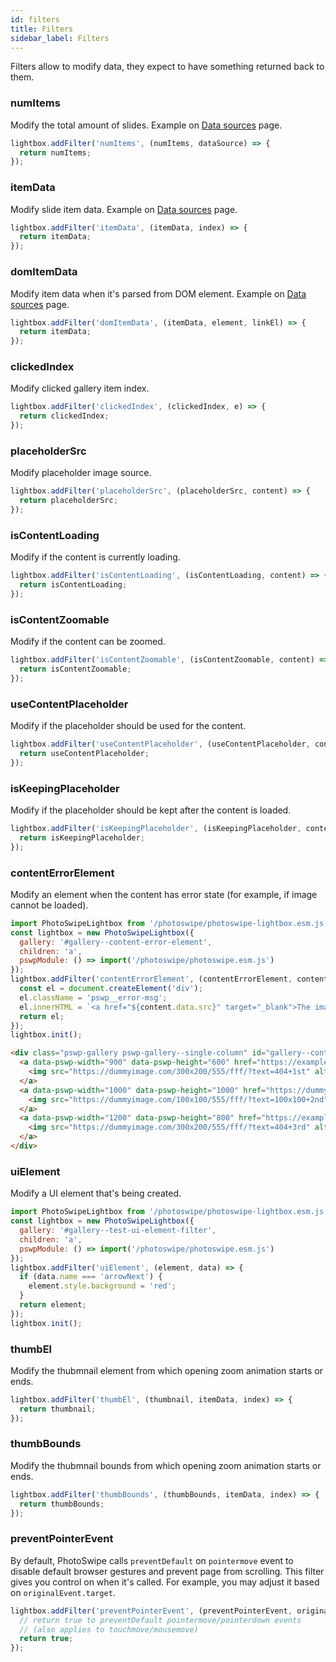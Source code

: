 ```yaml
---
id: filters
title: Filters
sidebar_label: Filters
---
```


Filters allow to modify data, they expect to have something returned back to them.

### numItems

Modify the total amount of slides. Example on [Data sources](/data-sources#custom-last-slide) page.

```js
lightbox.addFilter('numItems', (numItems, dataSource) => {
  return numItems;
});
```

### itemData

Modify slide item data. Example on [Data sources](/data-sources#custom-last-slide) page.

```js
lightbox.addFilter('itemData', (itemData, index) => {
  return itemData;
});
```

### domItemData

Modify item data when it's parsed from DOM element.  Example on [Data sources](/data-sources#custom-html-markup) page.

```js
lightbox.addFilter('domItemData', (itemData, element, linkEl) => {
  return itemData;
});
```

### clickedIndex

Modify clicked gallery item index.

```js
lightbox.addFilter('clickedIndex', (clickedIndex, e) => {
  return clickedIndex;
});
```

### placeholderSrc

Modify placeholder image source.

```js
lightbox.addFilter('placeholderSrc', (placeholderSrc, content) => {
  return placeholderSrc;
});
```

### isContentLoading

Modify if the content is currently loading.

```js
lightbox.addFilter('isContentLoading', (isContentLoading, content) => {
  return isContentLoading;
});
```

### isContentZoomable

Modify if the content can be zoomed.

```js
lightbox.addFilter('isContentZoomable', (isContentZoomable, content) => {
  return isContentZoomable;
});
```

### useContentPlaceholder

Modify if the placeholder should be used for the content.

```js
lightbox.addFilter('useContentPlaceholder', (useContentPlaceholder, content) => {
  return useContentPlaceholder;
});
```

### isKeepingPlaceholder

Modify if the placeholder should be kept after the content is loaded.

```js
lightbox.addFilter('isKeepingPlaceholder', (isKeepingPlaceholder, content) => {
  return isKeepingPlaceholder;
});
```

### contentErrorElement

Modify an element when the content has error state (for example, if image cannot be loaded).

<PswpCodePreview>

```js pswpcode
import PhotoSwipeLightbox from '/photoswipe/photoswipe-lightbox.esm.js';
const lightbox = new PhotoSwipeLightbox({
  gallery: '#gallery--content-error-element',
  children: 'a',
  pswpModule: () => import('/photoswipe/photoswipe.esm.js')
});
lightbox.addFilter('contentErrorElement', (contentErrorElement, content) => {
  const el = document.createElement('div');
  el.className = 'pswp__error-msg';
  el.innerHTML = `<a href="${content.data.src}" target="_blank">The image #${content.slide.index + 1}</a> cannot be loaded</a>`;
  return el;
});
lightbox.init();
```

```html pswpcode 
<div class="pswp-gallery pswp-gallery--single-column" id="gallery--content-error-element">
  <a data-pswp-width="900" data-pswp-height="600" href="https://example.com/broken-image-link" target="_blank">
    <img src="https://dummyimage.com/300x200/555/fff/?text=404+1st" alt="">
  </a>
  <a data-pswp-width="1000" data-pswp-height="1000" href="https://dummyimage.com/1000x1000/555/fff/?text=1000x1000-2nd" target="_blank">
    <img src="https://dummyimage.com/100x100/555/fff/?text=100x100+2nd" alt="">
  </a>
  <a data-pswp-width="1200" data-pswp-height="800" href="https://example.com/another-broken-image-link" target="_blank">
    <img src="https://dummyimage.com/300x200/555/fff/?text=404+3rd" alt="">
  </a>
</div>
```

</PswpCodePreview>



### uiElement

Modify a UI element that's being created.

<PswpCodePreview galleryID="test-ui-element-filter">

```js pswpcode
import PhotoSwipeLightbox from '/photoswipe/photoswipe-lightbox.esm.js';
const lightbox = new PhotoSwipeLightbox({
  gallery: '#gallery--test-ui-element-filter',
  children: 'a',
  pswpModule: () => import('/photoswipe/photoswipe.esm.js')
});
lightbox.addFilter('uiElement', (element, data) => {
  if (data.name === 'arrowNext') {
    element.style.background = 'red';
  }
  return element;
});
lightbox.init();
```

</PswpCodePreview>


### thumbEl

Modify the thubmnail element from which opening zoom animation starts or ends.

```js
lightbox.addFilter('thumbEl', (thumbnail, itemData, index) => {
  return thumbnail;
});
```

### thumbBounds

Modify the thubmnail bounds from which opening zoom animation starts or ends.

```js
lightbox.addFilter('thumbBounds', (thumbBounds, itemData, index) => {
  return thumbBounds;
});
```

### preventPointerEvent

By default, PhotoSwipe calls `preventDefault` on `pointermove` event to disable default browser gestures and prevent page from scrolling. This filter gives you control on when it's called. For example, you may adjust it based on `originalEvent.target`.

```js
lightbox.addFilter('preventPointerEvent', (preventPointerEvent, originalEvent, pointerType) => {
  // return true to preventDefault pointermove/pointerdown events
  // (also applies to touchmove/mousemove)
  return true;
});
```